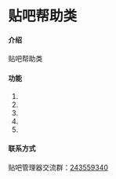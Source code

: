 # 贴吧帮助类

#### 介绍
贴吧帮助类

#### 功能
1. 
2. 
3. 
4. 
5. 

#### 联系方式
贴吧管理器交流群：[243559340](https://jq.qq.com/?_wv=1027&k=5CxdeXt)  